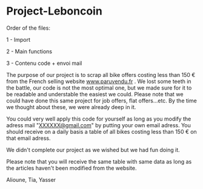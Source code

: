 # Project-Leboncoin

Order of the files:

1 - Import

2 - Main functions

3 - Contenu code + envoi mail

The purpose of our project is to scrap all bike offers costing less than 150 € from the French selling website www.paruvendu.fr .
We lost some teeth in the battle, our code is not the most optimal one, but we made sure for it to be readable and understable the easiest we could.
Please note that we could have done this same project for job offers, flat offers...etc. By the time we thought about these, we were already deep in it.

You could very well apply this code for yourself as long as you modify the adress mail "XXXXXX@gmail.com" by putting your own email adress.
You should receive on a daily basis a table of all bikes costing less than 150 € on that email adress.

We didn't complete our project as we wished but we had fun doing it. 

Please note that you will receive the same table with same data as long as the articles haven't been modified from the website.

Alioune, Tia, Yasser

